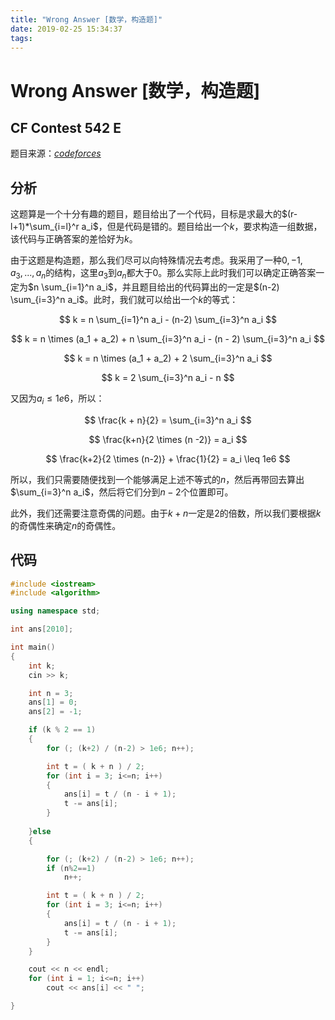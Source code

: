 ```yaml
---
title: "Wrong Answer [数学，构造题]"
date: 2019-02-25 15:34:37
tags: 
---
```


# Wrong Answer [数学，构造题]

## CF Contest 542 E

<!--more-->

题目来源：[_codeforces_](https://codeforces.com/contest/1130/problem/E)

## 分析

这题算是一个十分有趣的题目，题目给出了一个代码，目标是求最大的$(r-l+1)*\sum_{i=l}^r a_i$，但是代码是错的。题目给出一个$k$，要求构造一组数据，该代码与正确答案的差恰好为$k$。

由于这题是构造题，那么我们尽可以向特殊情况去考虑。我采用了一种$0, -1, a_3, ..., a_n$的结构，这里$a_3$到$a_n$都大于$0$。那么实际上此时我们可以确定正确答案一定为$n \sum_{i=1}^n a_i$，并且题目给出的代码算出的一定是$(n-2) \sum_{i=3}^n a_i$。此时，我们就可以给出一个$k$的等式：

$$ k = n \sum_{i=1}^n a_i - (n-2) \sum_{i=3}^n a_i $$

$$ k = n \times (a_1 + a_2) + n \sum_{i=3}^n a_i - (n - 2) \sum_{i=3}^n a_i $$

$$ k = n \times (a_1 + a_2) + 2 \sum_{i=3}^n a_i $$

$$ k = 2 \sum_{i=3}^n a_i - n $$

又因为$a_i \leq 1e6$，所以：

$$ \frac{k + n}{2} = \sum_{i=3}^n a_i $$

$$ \frac{k+n}{2 \times (n -2)} = a_i $$

$$ \frac{k+2}{2 \times (n-2)} + \frac{1}{2} = a_i \leq 1e6 $$

所以，我们只需要随便找到一个能够满足上述不等式的$n$，然后再带回去算出$\sum_{i=3}^n a_i$，然后将它们分到$n-2$个位置即可。

此外，我们还需要注意奇偶的问题。由于$k+n$一定是$2$的倍数，所以我们要根据$k$的奇偶性来确定$n$的奇偶性。

## 代码

```C++
#include <iostream>
#include <algorithm>

using namespace std;

int ans[2010];

int main()
{
    int k;
    cin >> k;

    int n = 3;
    ans[1] = 0;
    ans[2] = -1;

    if (k % 2 == 1)
    {
        for (; (k+2) / (n-2) > 1e6; n++);

        int t = ( k + n ) / 2;
        for (int i = 3; i<=n; i++)
        {
            ans[i] = t / (n - i + 1);
            t -= ans[i];
        }
    
    }else
    {

        for (; (k+2) / (n-2) > 1e6; n++);
        if (n%2==1)
            n++;

        int t = ( k + n ) / 2;
        for (int i = 3; i<=n; i++)
        {
            ans[i] = t / (n - i + 1);
            t -= ans[i];
        }
    }

    cout << n << endl;
    for (int i = 1; i<=n; i++)
        cout << ans[i] << " ";

}
```